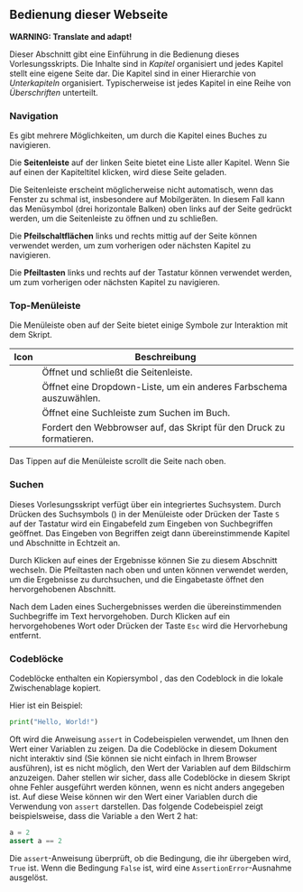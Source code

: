 ## Bedienung dieser Webseite

**WARNING: Translate and adapt!**

Dieser Abschnitt gibt eine Einführung in die Bedienung dieses 
Vorlesungsskripts. Die Inhalte sind in *Kapitel* organisiert und 
jedes Kapitel stellt eine eigene Seite dar. Die Kapitel sind in einer
Hierarchie von *Unterkapiteln* organisiert. Typischerweise ist jedes
Kapitel in eine Reihe von *Überschriften* unterteilt.

### Navigation

Es gibt mehrere Möglichkeiten, um durch die Kapitel eines Buches zu
navigieren.

Die **Seitenleiste** auf der linken Seite bietet eine Liste aller
Kapitel. Wenn Sie auf einen der Kapiteltitel klicken, wird diese Seite
geladen.

Die Seitenleiste erscheint möglicherweise nicht automatisch, wenn das
Fenster zu schmal ist, insbesondere auf Mobilgeräten. In diesem
Fall kann das Menüsymbol (drei horizontale Balken) oben links auf der
Seite gedrückt werden, um die Seitenleiste zu öffnen und zu schließen.

Die **Pfeilschaltflächen** links und rechts mittig auf der Seite können 
verwendet werden, um zum vorherigen oder nächsten Kapitel zu navigieren.

Die **Pfeiltasten** links und rechts auf der Tastatur können verwendet
werden, um zum vorherigen oder nächsten Kapitel zu navigieren.

### Top-Menüleiste

Die Menüleiste oben auf der Seite bietet einige Symbole zur Interaktion
mit dem Skript.

| Icon | Beschreibung |
|------|-------------|
| <i class="fa fa-bars"></i> | Öffnet und schließt die Seitenleiste. |
| <i class="fa fa-paint-brush"></i> | Öffnet eine Dropdown-Liste, um ein anderes Farbschema auszuwählen. |
| <i class="fa fa-search"></i> | Öffnet eine Suchleiste zum Suchen im Buch. |
| <i class="fa fa-print"></i> | Fordert den Webbrowser auf, das Skript für den Druck zu formatieren. |

Das Tippen auf die Menüleiste scrollt die Seite nach oben.

### Suchen

Dieses Vorlesungsskript verfügt über ein integriertes Suchsystem.
Durch Drücken des Suchsymbols (<i class="fa fa-search"></i>) in der
Menüleiste oder Drücken der Taste `S` auf der Tastatur wird ein
Eingabefeld zum Eingeben von Suchbegriffen geöffnet.
Das Eingeben von Begriffen zeigt dann übereinstimmende Kapitel und
Abschnitte in Echtzeit an.

Durch Klicken auf eines der Ergebnisse können Sie zu diesem Abschnitt
wechseln. Die Pfeiltasten nach oben und unten können verwendet werden,
um die Ergebnisse zu durchsuchen, und die Eingabetaste öffnet den
hervorgehobenen Abschnitt.

Nach dem Laden eines Suchergebnisses werden die übereinstimmenden
Suchbegriffe im Text hervorgehoben. Durch Klicken auf ein hervorgehobenes
Wort oder Drücken der Taste `Esc` wird die Hervorhebung entfernt.

### Codeblöcke

Codeblöcke enthalten ein Kopiersymbol <i class="fa fa-copy"></i>, das den
Codeblock in die lokale Zwischenablage kopiert.

Hier ist ein Beispiel:

```python
print("Hello, World!")
```

Oft wird die Anweisung `assert` in Codebeispielen verwendet, um Ihnen
den Wert einer Variablen zu zeigen. Da die Codeblöcke in diesem Dokument
nicht interaktiv sind (Sie können sie nicht einfach in Ihrem Browser
ausführen), ist es nicht möglich, den Wert der Variablen auf dem Bildschirm
anzuzeigen. Daher stellen wir sicher, dass alle Codeblöcke in diesem
Skript ohne Fehler ausgeführt werden können, wenn es nicht anders 
angegeben ist. Auf diese Weise können wir den Wert einer Variablen durch
die Verwendung von `assert` darstellen. Das folgende Codebeispiel zeigt
beispielsweise, dass die Variable `a` den Wert 2 hat:

```python
a = 2
assert a == 2
```

Die `assert`-Anweisung überprüft, ob die Bedingung, die ihr übergeben
wird, `True` ist. Wenn die Bedingung `False` ist, wird eine
`AssertionError`-Ausnahme ausgelöst. 

